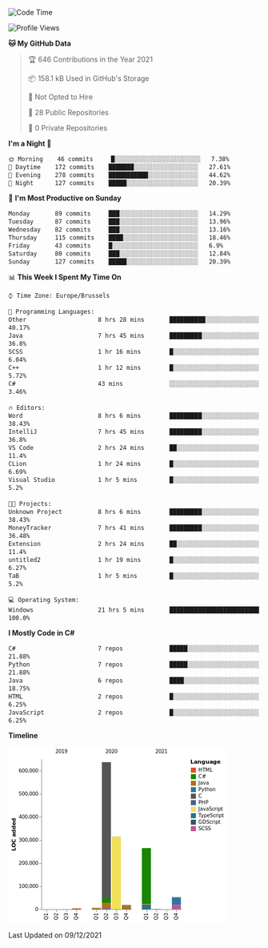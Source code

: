 <!--START_SECTION:waka-->
![Code Time](http://img.shields.io/badge/Code%20Time-43%20hrs%2046%20mins-blue)

![Profile Views](http://img.shields.io/badge/Profile%20Views-56-blue)

**🐱 My GitHub Data** 

> 🏆 646 Contributions in the Year 2021
 > 
> 📦 158.1 kB Used in GitHub's Storage 
 > 
> 🚫 Not Opted to Hire
 > 
> 📜 28 Public Repositories 
 > 
> 🔑 0 Private Repositories  
 > 
**I'm a Night 🦉** 

```text
🌞 Morning    46 commits     █░░░░░░░░░░░░░░░░░░░░░░░░   7.38% 
🌆 Daytime    172 commits    ███████░░░░░░░░░░░░░░░░░░   27.61% 
🌃 Evening    278 commits    ███████████░░░░░░░░░░░░░░   44.62% 
🌙 Night      127 commits    █████░░░░░░░░░░░░░░░░░░░░   20.39%

```
📅 **I'm Most Productive on Sunday** 

```text
Monday       89 commits     ███░░░░░░░░░░░░░░░░░░░░░░   14.29% 
Tuesday      87 commits     ███░░░░░░░░░░░░░░░░░░░░░░   13.96% 
Wednesday    82 commits     ███░░░░░░░░░░░░░░░░░░░░░░   13.16% 
Thursday     115 commits    ████░░░░░░░░░░░░░░░░░░░░░   18.46% 
Friday       43 commits     █░░░░░░░░░░░░░░░░░░░░░░░░   6.9% 
Saturday     80 commits     ███░░░░░░░░░░░░░░░░░░░░░░   12.84% 
Sunday       127 commits    █████░░░░░░░░░░░░░░░░░░░░   20.39%

```


📊 **This Week I Spent My Time On** 

```text
⌚︎ Time Zone: Europe/Brussels

💬 Programming Languages: 
Other                    8 hrs 28 mins       ██████████░░░░░░░░░░░░░░░   40.17% 
Java                     7 hrs 45 mins       █████████░░░░░░░░░░░░░░░░   36.8% 
SCSS                     1 hr 16 mins        █░░░░░░░░░░░░░░░░░░░░░░░░   6.04% 
C++                      1 hr 12 mins        █░░░░░░░░░░░░░░░░░░░░░░░░   5.72% 
C#                       43 mins             ░░░░░░░░░░░░░░░░░░░░░░░░░   3.46%

🔥 Editors: 
Word                     8 hrs 6 mins        █████████░░░░░░░░░░░░░░░░   38.43% 
IntelliJ                 7 hrs 45 mins       █████████░░░░░░░░░░░░░░░░   36.8% 
VS Code                  2 hrs 24 mins       ██░░░░░░░░░░░░░░░░░░░░░░░   11.4% 
CLion                    1 hr 24 mins        █░░░░░░░░░░░░░░░░░░░░░░░░   6.69% 
Visual Studio            1 hr 5 mins         █░░░░░░░░░░░░░░░░░░░░░░░░   5.2%

🐱‍💻 Projects: 
Unknown Project          8 hrs 6 mins        █████████░░░░░░░░░░░░░░░░   38.43% 
MoneyTracker             7 hrs 41 mins       █████████░░░░░░░░░░░░░░░░   36.48% 
Extension                2 hrs 24 mins       ██░░░░░░░░░░░░░░░░░░░░░░░   11.4% 
untitled2                1 hr 19 mins        █░░░░░░░░░░░░░░░░░░░░░░░░   6.27% 
TaB                      1 hr 5 mins         █░░░░░░░░░░░░░░░░░░░░░░░░   5.2%

💻 Operating System: 
Windows                  21 hrs 5 mins       █████████████████████████   100.0%

```

**I Mostly Code in C#** 

```text
C#                       7 repos             █████░░░░░░░░░░░░░░░░░░░░   21.88% 
Python                   7 repos             █████░░░░░░░░░░░░░░░░░░░░   21.88% 
Java                     6 repos             ████░░░░░░░░░░░░░░░░░░░░░   18.75% 
HTML                     2 repos             █░░░░░░░░░░░░░░░░░░░░░░░░   6.25% 
JavaScript               2 repos             █░░░░░░░░░░░░░░░░░░░░░░░░   6.25%

```


**Timeline**

![Chart not found](https://raw.githubusercontent.com/Arafa42/Arafa42/main/charts/bar_graph.png) 


 Last Updated on 09/12/2021
<!--END_SECTION:waka-->


<!-- 
[![Hits](https://hits.seeyoufarm.com/api/count/incr/badge.svg?url=https%3A%2F%2Fgithub.com%2FArafa42&count_bg=%23455AF3&title_bg=%23262D3B&icon=github.svg&icon_color=%23588EF7&title=visitors&edge_flat=false)](https://hits.seeyoufarm.com)
 -->
